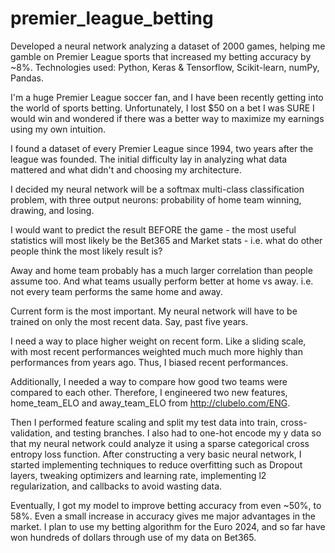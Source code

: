 # premier_league_betting
Developed a neural network analyzing a dataset of 2000 games, helping me gamble on Premier League sports that increased my betting accuracy by ~8%. Technologies used: Python, Keras &amp; Tensorflow, Scikit-learn, numPy, Pandas.

I'm a huge Premier League soccer fan, and I have been recently getting into the world of sports betting. Unfortunately, I lost $50 on a bet I was SURE I would win and wondered if there was a better way to maximize my earnings using my own intuition. 

I found a dataset of every Premier League since 1994, two years after the league was founded. The initial difficulty lay in analyzing what data mattered and what didn't and choosing my architecture.

I decided my neural network will be a softmax multi-class classification problem, with three output neurons: probability of home team winning, drawing, and losing.

I would want to predict the result BEFORE the game - the most useful statistics will most likely be the Bet365 and Market stats - i.e. what do other people think the most likely result is?

Away and home team probably has a much larger correlation than people assume too. And what teams usually perform better at home vs away. i.e. not every team performs the same home and away.

Current form is the most important. My neural network will have to be trained on only the most recent data. Say, past five years.

I need a way to place higher weight on recent form. Like a sliding scale, with most recent performances weighted much much more highly than performances from years ago. Thus, I biased recent performances.

Additionally, I needed a way to compare how good two teams were compared to each other. Therefore, I engineered two new features, home_team_ELO and away_team_ELO from http://clubelo.com/ENG.

Then I performed feature scaling and split my test data into train, cross-validation, and testing branches.
I also had to one-hot encode my y data so that my neural network could analyze it using a sparse categorical cross entropy loss function. 
After constructing a very basic neural network, I started implementing techniques to reduce overfitting such as Dropout layers, tweaking optimizers and learning rate, implementing l2 regularization, and callbacks to avoid wasting data.

Eventually, I got my model to improve betting accuracy from even ~50%, to 58%. Even a small increase in accuracy gives me major advantages in the market. I plan to use my betting algorithm for the Euro 2024, and so far have won hundreds of dollars through use of my data on Bet365.
